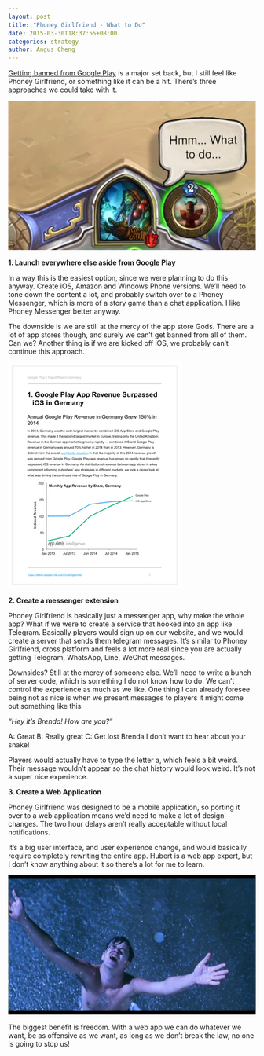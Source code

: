 ```yaml
---
layout: post
title: "Phoney Girlfriend - What to Do"
date: 2015-03-30T18:37:55+08:00
categories: strategy
author: Angus Cheng
---
```


[Getting banned from Google Play](http://ballerindustries.com/2015/03/my-google-play-developer-account-has-been-terminated/) is a major set back, but I still feel like Phoney Girlfriend, or something like it can be a hit. There’s three approaches we could take with it.

![What to do](/assets/2015-03-30-phoney-girlfriend-what-to-do/what_do.jpg)

<!--more-->

**1. Launch everywhere else aside from Google Play**

In a way this is the easiest option, since we were planning to do this anyway. Create iOS, Amazon and Windows Phone versions. We’ll need to tone down the content a lot, and probably switch over to a Phoney Messenger, which is more of a story game than a chat application. I like Phoney Messenger better anyway.

The downside is we are still at the mercy of the app store Gods. There are a lot of app stores though, and surely we can’t get banned from all of them. Can we? Another thing is if we are kicked off iOS, we probably can’t continue this approach.

![What to do](/assets/2015-03-30-phoney-girlfriend-what-to-do/Screen-Shot-2015-03-05-at-11.19.32-pm.png)

**2. Create a messenger extension**

Phoney Girlfriend is basically just a messenger app, why make the whole app? What if we were to create a service that hooked into an app like Telegram. Basically players would sign up on our website, and we would create a server that sends them telegram messages. It’s similar to Phoney Girlfriend, cross platform and feels a lot more real since you are actually getting Telegram, WhatsApp, Line, WeChat messages.

Downsides? Still at the mercy of someone else. We’ll need to write a bunch of server code, which is something I do not know how to do. We can’t control the experience as much as we like. One thing I can already foresee being not as nice is when we present messages to players it might come out something like this.

*“Hey it’s Brenda! How are you?”*

A: Great
B: Really great
C: Get lost Brenda I don’t want to hear about your snake!

Players would actually have to type the letter a, which feels a bit weird. Their message wouldn’t appear so the chat history would look weird. It’s not a super nice experience.

**3. Create a Web Application**

Phoney Girlfriend was designed to be a mobile application, so porting it over to a web application means we’d need to make a lot of design changes. The two hour delays aren’t really acceptable without local notifications.

It’s a big user interface, and user experience change, and would basically require completely rewriting the entire app. Hubert is a web app expert, but I don’t know anything about it so there’s a lot for me to learn.

![What to do](/assets/2015-03-30-phoney-girlfriend-what-to-do/freedom.jpg)

The biggest benefit is freedom. With a web app we can do whatever we want, be as offensive as we want, as long as we don’t break the law, no one is going to stop us!

